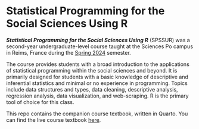 # Statistical Programming for the Social Sciences Using R

***Statistical Programming for the Social Sciences Using R*** (SPSSUR) was a second-year undergraduate-level course taught at the Sciences Po campus in Reims, France during the <a href ="https://syllabus.sciencespo.fr/cours/202320/244816.html">Spring 2024</a> semester.  

The course provides students with a broad introduction to the applications of statistical programming within the social sciences and beyond.  It is primarily designed for students with a basic knowledge of descriptive and inferential statistics and minimal or no experience in programming. Topics include data structures and types, data cleaning, descriptive analysis, regression analysis, data visualization, and web-scraping.  R is the primary tool of choice for this class.

This repo contains the companion course textbook, written in Quarto.  You can find the live course textbook <a href="https://www.wesleystubenbord.com/teaching/SPSSUR">here</a>.

